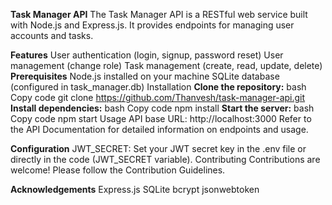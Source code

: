 **Task Manager API**
The Task Manager API is a RESTful web service built with Node.js and Express.js. It provides endpoints for managing user accounts and tasks.

**Features**
  User authentication (login, signup, password reset)
  User management (change role)
  Task management (create, read, update, delete)
**Prerequisites**
  Node.js installed on your machine
  SQLite database (configured in task_manager.db)
  Installation
**Clone the repository:**
  bash
  Copy code
  git clone https://github.com/Thanvesh/task-manager-api.git
**Install dependencies:**
  bash
  Copy code
  npm install
**Start the server:**
  bash
  Copy code
  npm start
  Usage
  API base URL: http://localhost:3000
  Refer to the API Documentation for detailed information on endpoints and usage.

**Configuration**
  JWT_SECRET: Set your JWT secret key in the .env file or directly in the code (JWT_SECRET variable).
  Contributing
  Contributions are welcome! Please follow the Contribution Guidelines.


**Acknowledgements**
  Express.js
  SQLite
  bcrypt
  jsonwebtoken
